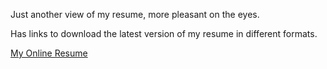 Just another view of my resume, more pleasant on the eyes.

Has links to download the latest version of my resume in different formats.

<a href="https://marcelquirijnen.github.io/" target="_blank">My Online Resume</a>
